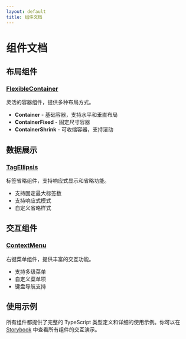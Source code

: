 ```yaml
---
layout: default
title: 组件文档
---
```


# 组件文档

## 布局组件

### [FlexibleContainer](./flexible-container.md)
灵活的容器组件，提供多种布局方式。

- **Container** - 基础容器，支持水平和垂直布局
- **ContainerFixed** - 固定尺寸容器
- **ContainerShrink** - 可收缩容器，支持滚动

## 数据展示

### [TagEllipsis](./tag-ellipsis.md)
标签省略组件，支持响应式显示和省略功能。

- 支持固定最大标签数
- 支持响应式模式
- 自定义省略样式

## 交互组件

### [ContextMenu](./context-menu.md)
右键菜单组件，提供丰富的交互功能。

- 支持多级菜单
- 自定义菜单项
- 键盘导航支持

## 使用示例

所有组件都提供了完整的 TypeScript 类型定义和详细的使用示例。你可以在 [Storybook](https://your-storybook-url.com) 中查看所有组件的交互演示。